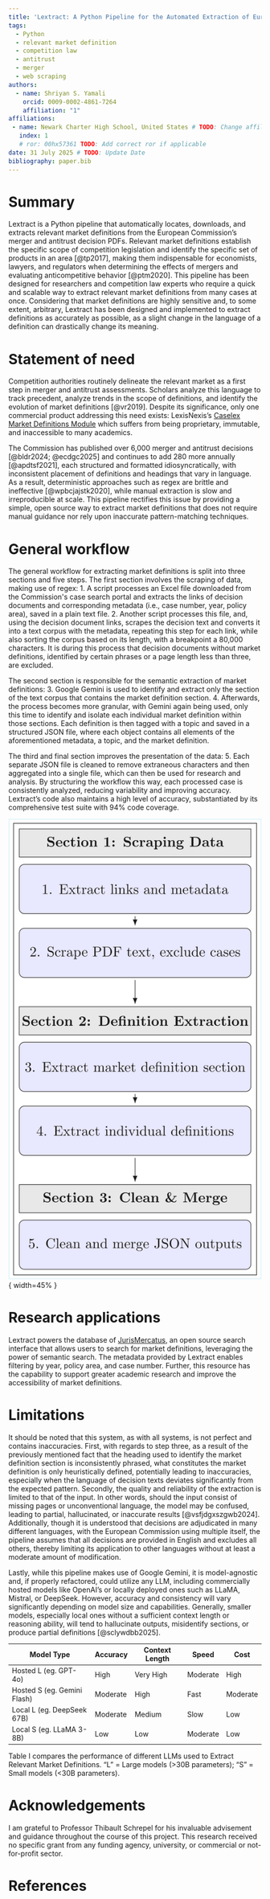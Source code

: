```yaml
---
title: 'Lextract: A Python Pipeline for the Automated Extraction of European Commission Market Definitions'
tags:
  - Python
  - relevant market definition
  - competition law
  - antitrust
  - merger
  - web scraping
authors:
  - name: Shriyan S. Yamali
    orcid: 0009-0002-4861-7264
    affiliation: "1"
affiliations:
 - name: Newark Charter High School, United States # TODO: Change affiliation
   index: 1
   # ror: 00hx57361 TODO: Add correct ror if applicable
date: 31 July 2025 # TODO: Update Date
bibliography: paper.bib
---
```


# Summary

Lextract is a Python pipeline that automatically locates, downloads, and extracts relevant market definitions from the European Commission’s merger and antitrust decision PDFs. Relevant market definitions establish the specific scope of competition legislation and identify the specific set of products in an area [@tp2017], making them indispensable for economists, lawyers, and regulators when determining the effects of mergers and evaluating anticompetitive behavior [@ptm2020]. This pipeline has been designed for researchers and competition law experts who require a quick and scalable way to extract relevant market definitions from many cases at once. Considering that market definitions are highly sensitive and, to some extent, arbitrary, Lextract has been designed and implemented to extract definitions as accurately as possible, as a slight change in the language of a definition can drastically change its meaning. 

<!-- TODO: Remove? -->
<!-- The process is split into five main steps: (1) fetch links, (2) exclude irrelevant decisions PDFs and scrape the text of the rest, (3) extract the market definitions section, (4) extract individual market definitions, and (5) clean and combine JSON files. This modular design allows for the scalable, reproducible extraction of market definitions with vast applications. -->

# Statement of need

Competition authorities routinely delineate the relevant market as a first step in merger and antitrust assessments. Scholars analyze this language to track precedent, analyze trends in the scope of definitions, and identify the evolution of market definitions [@vr2019]. Despite its significance, only one commercial product addressing this need exists: LexisNexis’s [Caselex Market Definitions Module](https://www.caselex.eu/services/service) which suffers from being proprietary, immutable, and inaccessible to many academics.

The Commission has published over 6,000 merger and antitrust decisions [@bldr2024; @ecdgc2025] and continues to add 280 more annually [@apdtsf2021], each structured and formatted idiosyncratically, with inconsistent placement of definitions and headings that vary in language. As a result, deterministic approaches such as regex are brittle and ineffective [@wpbcjajstk2020], while manual extraction is slow and irreproducible at scale. This pipeline rectifies this issue by providing a simple, open source way to extract market definitions that does not require manual guidance nor rely upon inaccurate pattern-matching techniques.

# General workflow

The general workflow for extracting market definitions is split into three sections and five steps. The first section involves the scraping of data, making use of regex: 1. A script processes an Excel file downloaded from the Commission's case search portal and extracts the links of decision documents and corresponding metadata (i.e., case number, year, policy area), saved in a plain text file. 2. Another script processes this file, and, using the decision document links, scrapes the decision text and converts it into a text corpus with the metadata, repeating this step for each link, while also sorting the corpus based on its length, with a breakpoint a 80,000 characters. It is during this process that decision documents without market definitions, identified by certain phrases or a page length less than three, are excluded. 

The second section is responsible for the semantic extraction of market definitions: 3. Google Gemini is used to identify and extract only the section of the text corpus that contains the market definition section. 4. Afterwards, the process becomes more granular, with Gemini again being used, only this time to identify and isolate each individual market definition within those sections. Each definition is then tagged with a topic and saved in a structured JSON file, where each object contains all elements of the aforementioned metadata, a topic, and the market definition. 

The third and final section improves the presentation of the data: 5. Each separate JSON file is cleaned to remove extraneous characters and then aggregated into a single file, which can then be used for research and analysis. By structuring the workflow this way, each processed case is consistently analyzed, reducing variability and improving accuracy. Lextract’s code also maintains a high level of accuracy, substantiated by its comprehensive test suite with 94% code coverage.

![Workflow Diagram of Pipeline](images/Lextract_Workflow_Diagram.png){ width=45% }

# Research applications

Lextract powers the database of [JurisMercatus](https://jurismercatus.vercel.app/), an open source search interface that allows users to search for market definitions, leveraging the power of semantic search. The metadata provided by Lextract enables filtering by year, policy area, and case number. Further, this resource has the capability to support greater academic research and improve the accessibility of market definitions.

# Limitations

It should be noted that this system, as with all systems, is not perfect and contains inaccuracies. First, with regards to step three, as a result of the previously mentioned fact that the heading used to identify the market definition section is inconsistently phrased, what constitutes the market definition is only heuristically defined, potentially leading to inaccuracies, especially when the language of decision texts deviates significantly from the expected pattern. Secondly, the quality and reliability of the extraction is limited to that of the input. In other words, should the input consist of missing pages or unconventional language, the model may be confused, leading to partial, hallucinated, or inaccurate results [@vsfjdgxszgwb2024]. Additionally, though it is understood that decisions are adjudicated in many different languages, with the European Commission using multiple itself, the pipeline assumes that all decisions are provided in English and excludes all others, thereby limiting its application to other languages without at least a moderate amount of modification.

Lastly, while this pipeline makes use of Google Gemini, it is model-agnostic and, if properly refactored, could utilize any LLM, including commercially hosted models like OpenAI’s or locally deployed ones such as LLaMA, Mistral, or DeepSeek. However, accuracy and consistency will vary significantly depending on model size and capabilities. Generally, smaller models, especially local ones without a sufficient context length or reasoning ability, will tend to hallucinate outputs, misidentify sections, or produce partial definitions [@sclywdbb2025].

| Model Type                  | Accuracy | Context Length | Speed    | Cost    |
|-----------------------------|----------|----------------|----------|---------|
| Hosted L (eg. GPT-4o)       | High     | Very High      | Moderate | High    |
| Hosted S (eg. Gemini Flash) | Moderate | High           | Fast     | Moderate|
| Local L (eg. DeepSeek 67B)  | Moderate | Medium         | Slow     | Low     |
| Local S (eg. LLaMA 3-8B)    | Low      | Low            | Moderate | Low     |

Table I compares the performance of different LLMs used to Extract Relevant Market Definitions. “L” = Large models (>30B parameters); “S” = Small models (<30B parameters).

# Acknowledgements

I am grateful to Professor Thibault Schrepel for his invaluable advisement and guidance throughout the course of this project. This research received no specific grant from any funding agency, university, or commercial or not-for-profit sector.

# References
